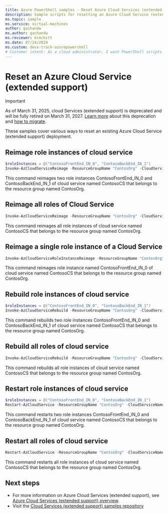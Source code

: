 ```yaml
---
title: Azure PowerShell samples - Reset Azure Cloud Services (extended support)
description: Sample scripts for resetting an Azure Cloud Service (extended support) deployment
ms.topic: sample
ms.service: virtual-machines
author: gachandw
ms.author: gachandw
ms.reviewer: mimckitt
ms.date: 07/24/2024
ms.custom: devx-track-azurepowershell
# Customer intent: As a cloud administrator, I want PowerShell scripts for resetting Azure Cloud Service deployments so that I can efficiently manage and recover service instances.
---
```

# Reset an Azure Cloud Service (extended support) 

> [!IMPORTANT]
> As of March 31, 2025, cloud Services (extended support) is deprecated and will be fully retired on March 31, 2027. [Learn more](https://aka.ms/csesretirement) about this deprecation and [how to migrate](https://aka.ms/cses-retirement-march-2025).

These samples cover various ways to reset an existing Azure Cloud Service (extended support) deployment.

## Reimage role instances of cloud service
```powershell
$roleInstances = @("ContosoFrontEnd_IN_0", "ContosoBackEnd_IN_1")
Invoke-AzCloudServiceReimage -ResourceGroupName "ContosOrg" -CloudServiceName "ContosoCS" -RoleInstance $roleInstances
```
This command reimages two role instances ContosoFrontEnd_IN_0 and ContosoBackEnd_IN_1 of cloud service named ContosoCS that belongs to the resource group named ContosOrg.

## Reimage all roles of Cloud Service
```powershell
Invoke-AzCloudServiceReimage -ResourceGroupName "ContosOrg" -CloudServiceName "ContosoCS" -RoleInstance "*"
```
This command reimages all role instances of cloud service named ContosoCS that belongs to the resource group named ContosOrg.

## Reimage a single role instance of a Cloud Service
```powershell
Invoke-AzCloudServiceRoleInstanceReimage -ResourceGroupName "ContosOrg" -CloudServiceName "ContosoCS" -RoleInstanceName "ContosoFrontEnd_IN_0"
```
This command reimages role instance named ContosoFrontEnd_IN_0 of cloud service named ContosoCS that belongs to the resource group named ContosOrg.

## Rebuild role instances of cloud service
```powershell
$roleInstances = @("ContosoFrontEnd_IN_0", "ContosoBackEnd_IN_1")
Invoke-AzCloudServiceRebuild -ResourceGroupName "ContosOrg" -CloudServiceName "ContosoCS" -RoleInstance $roleInstances
```
This command rebuilds two role instances ContosoFrontEnd_IN_0 and ContosoBackEnd_IN_1 of cloud service named ContosoCS that belongs to the resource group named ContosOrg.

## Rebuild all roles of cloud service
```powershell
Invoke-AzCloudServiceRebuild -ResourceGroupName "ContosOrg" -CloudServiceName "ContosoCS" -RoleInstance "*"
```
This command rebuilds all role instances of cloud service named ContosoCS that belongs to the resource group named ContosOrg.

## Restart role instances of cloud service
```powershell
$roleInstances = @("ContosoFrontEnd_IN_0", "ContosoBackEnd_IN_1")
Restart-AzCloudService -ResourceGroupName "ContosOrg" -CloudServiceName "ContosoCS" -RoleInstance $roleInstances
```
This command restarts two role instances ContosoFrontEnd_IN_0 and ContosoBackEnd_IN_1 of cloud service named ContosoCS that belongs to the resource group named ContosOrg.

## Restart all roles of cloud service
```powershell
Restart-AzCloudService -ResourceGroupName "ContosOrg" -CloudServiceName "ContosoCS" -RoleInstance "*"
```
This command restarts all role instances of cloud service named ContosoCS that belongs to the resource group named ContosOrg.

## Next steps

- For more information on Azure Cloud Services (extended support), see [Azure Cloud Services (extended support) overview](overview.md).
- Visit the [Cloud Services (extended support) samples repository](https://github.com/Azure-Samples/cloud-services-extended-support)
